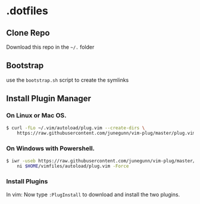 # .dotfiles

## Clone Repo
Download this repo in the `~/.` folder

## Bootstrap
use the `bootstrap.sh` script to create the symlinks

## Install Plugin Manager

### On Linux or Mac OS.
```sh
$ curl -fLo ~/.vim/autoload/plug.vim --create-dirs \
    https://raw.githubusercontent.com/junegunn/vim-plug/master/plug.vim
```
### On Windows with Powershell.
```sh
$ iwr -useb https://raw.githubusercontent.com/junegunn/vim-plug/master/plug.vim |`
    ni $HOME/vimfiles/autoload/plug.vim -Force
```

### Install Plugins
In vim:
Now type `:PlugInstall` to download and install the two plugins.
